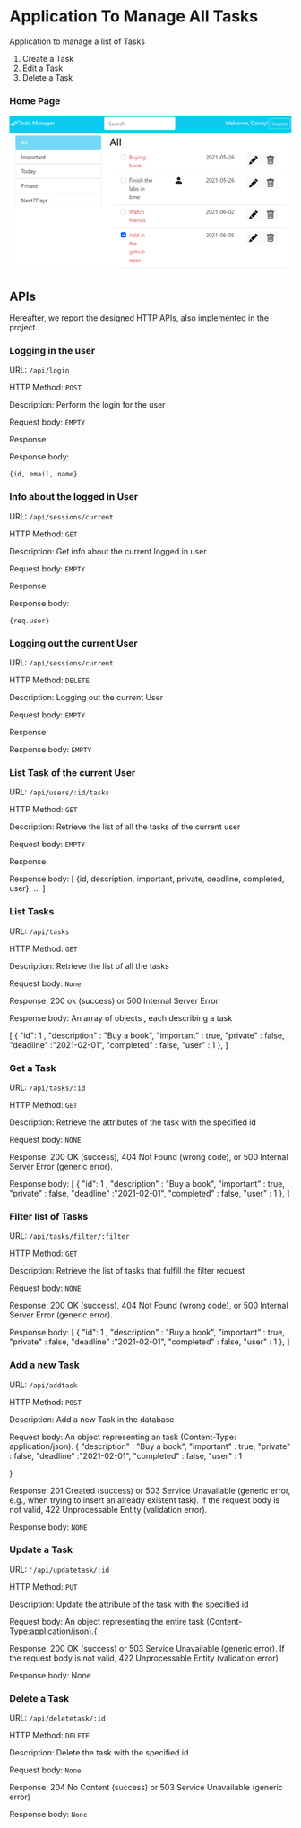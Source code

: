 # Application To Manage All Tasks
Application to manage a list of Tasks
1. Create a Task 
2. Edit a Task 
3. Delete a Task 

### Home Page 
![Tasklists](Tasklists.PNG)

## APIs
Hereafter, we report the designed HTTP APIs, also implemented in the project.

### Logging in the user

URL: `/api/login`

HTTP Method: `POST`

Description: Perform the login for the user

Request body: `EMPTY`

Response: 

Response body:
```
{id, email, name}
```

### Info about the logged in User

URL: `/api/sessions/current`

HTTP Method: `GET`

Description: Get info about the current logged in user

Request body: `EMPTY`

Response: 

Response body:
```
{req.user}
```

### Logging out the current User

URL: `/api/sessions/current`

HTTP Method: `DELETE`

Description: Logging out the current User

Request body: `EMPTY`

Response: 

Response body: `EMPTY`

### List Task of the current User

URL: `/api/users/:id/tasks`

HTTP Method: `GET`

Description: Retrieve the list of all the tasks of the current user

Request body: `EMPTY`

Response: 

Response body:
[ {id, description, important, private, deadline, completed, user}, ... ]


### List Tasks

URL: `/api/tasks`

HTTP Method: `GET`

Description: Retrieve the list of all the tasks

Request body: `None`

Response: 200 ok (success) or 500 Internal Server Error

Response body: An array of objects , each describing a task 

[ 
    {
        "id": 1 , 
        "description" : "Buy a book", 
        "important" : true, 
        "private" : false, 
        "deadline" :"2021-02-01", 
        "completed" : false, 
        "user" : 1
    }, 
    ]

### Get a Task

URL: `/api/tasks/:id`

HTTP Method: `GET`

Description: Retrieve the attributes of the task with the specified id

Request body: `NONE`

Response: 200 OK (success), 404 Not Found (wrong code), or 500 Internal Server Error (generic error).   

Response body:
[
   {
        "id": 1 , 
        "description" : "Buy a book", 
        "important" : true, 
        "private" : false, 
        "deadline" :"2021-02-01", 
        "completed" : false, 
        "user" : 1
    }, 
]

### Filter list of Tasks

URL: `/api/tasks/filter/:filter`

HTTP Method: `GET`

Description: Retrieve the list of tasks that fulfill the filter request

Request body: `NONE`

Response:  200 OK (success), 404 Not Found (wrong code), or 500 Internal Server Error (generic error).

Response body:
[
   {
        "id": 1 , 
        "description" : "Buy a book", 
        "important" : true, 
        "private" : false, 
        "deadline" :"2021-02-01", 
        "completed" : false, 
        "user" : 1
    }, 
]


### Add a new Task

URL: `/api/addtask`

HTTP Method: `POST`

Description: Add a new Task in the database

Request body:  An object representing an task (Content-Type: application/json).
{
        "description" : "Buy a book", 
        "important" : true, 
        "private" : false, 
        "deadline" :"2021-02-01", 
        "completed" : false, 
        "user" : 1

}

Response: 201 Created (success) or 503 Service Unavailable 
          (generic error, e.g., when trying to insert an already existent task). If the request body is not valid, 422 Unprocessable Entity (validation error).

Response body: `NONE`


### Update a Task

URL: `'/api/updatetask/:id`

HTTP Method: `PUT`

Description: Update the attribute of the task with the specified id

Request body: An object representing the entire task 
              (Content-Type:application/json).{


Response: 200 OK (success) or 503 Service Unavailable (generic error). 
        If the request body is not valid, 422 Unprocessable Entity (validation error)

Response body:  None 



### Delete a Task

URL: `/api/deletetask/:id`

HTTP Method: `DELETE`

Description: Delete the task with the specified id

Request body: `None`

Response: 204 No Content (success) or 503 Service Unavailable (generic error)

Response body: `None`



